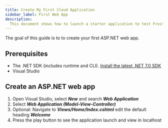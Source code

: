 ```yaml
---
title: Create My First Cloud Application
sidebar_label: First Web App
description:
  This document shows how to launch a starter application to test Frosti.
---
```


The goal of this guide is to to create your first ASP.NET web app.

## Prerequisites

- The .NET SDK (includes runtime and CLI). [Install the latest .NET 7.0 SDK](https://dotnet.microsoft.com/en-us/download/dotnet/)
- Visual Studio

## Create an ASP.NET web app

1. Open Visual Studio, select ***New*** and search ***Web Application***
2. Select ***Web Application (Model-View-Controller)*** 
3. Optional: Navigate to ***Views/Home/Index.cshtml*** edit the default heading ***Welcome*** 
4. Press the play button to see the application launch and view in localhost



